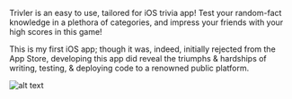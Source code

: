 Trivler is an easy to use, tailored for iOS trivia app! Test your random-fact knowledge in a plethora of categories, and impress your friends with your high scores in this game!

This is my first iOS app; though it was, indeed, initially rejected from the App Store, developing this app did reveal the triumphs & hardships of writing, testing, & deploying code to a renowned public platform. 

![alt text](https://github.com/RaviTejGuntuku/TrivlerApp/blob/master/LaunchScreen%20-%20iPhone%2012%20Pro%20Max%20-%202021-08-01%20at%2017.17.06.png?raw=true)

